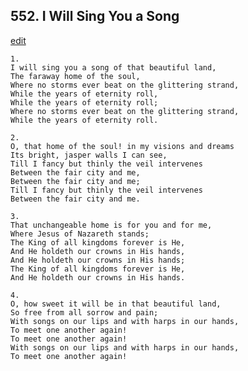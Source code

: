 
## 552.  I Will Sing You a Song
[edit](https://docs.google.com/document/d/1qSqlqP-gLEL_rttzPD8d1qZAL0v9xjxQ/edit?mode=html)



    1.
    I will sing you a song of that beautiful land, 
    The faraway home of the soul, 
    Where no storms ever beat on the glittering strand, 
    While the years of eternity roll, 
    While the years of eternity roll; 
    Where no storms ever beat on the glittering strand, 
    While the years of eternity roll. 

    2.
    O, that home of the soul! in my visions and dreams 
    Its bright, jasper walls I can see, 
    Till I fancy but thinly the veil intervenes 
    Between the fair city and me, 
    Between the fair city and me; 
    Till I fancy but thinly the veil intervenes 
    Between the fair city and me. 

    3.
    That unchangeable home is for you and for me, 
    Where Jesus of Nazareth stands; 
    The King of all kingdoms forever is He, 
    And He holdeth our crowns in His hands, 
    And He holdeth our crowns in His hands; 
    The King of all kingdoms forever is He, 
    And He holdeth our crowns in His hands. 

    4.
    O, how sweet it will be in that beautiful land, 
    So free from all sorrow and pain; 
    With songs on our lips and with harps in our hands, 
    To meet one another again! 
    To meet one another again! 
    With songs on our lips and with harps in our hands, 
    To meet one another again!
